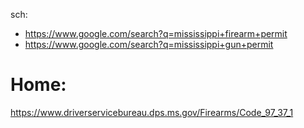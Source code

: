 sch:
- https://www.google.com/search?q=mississippi+firearm+permit
- https://www.google.com/search?q=mississippi+gun+permit

# Home:
https://www.driverservicebureau.dps.ms.gov/Firearms/Code_97_37_1
